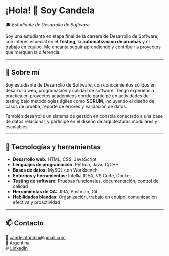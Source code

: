 # ¡Hola! 👋 Soy Candela

🎓 *Estudiante de Desarrollo de Software* 

Soy una estudiante en etapa final de la carrera de Desarrollo de Software, con interés especial en el **Testing**, la **automatización de pruebas** y el trabajo en equipo. Me encanta seguir aprendiendo y contribuir a proyectos que marquen la diferencia.

---

## 🧠 Sobre mí

Soy estudiante de Desarrollo de Software, con conocimientos sólidos en desarrollo web, programación y calidad de software. Tengo experiencia práctica en proyectos académicos donde participé en actividades de testing bajo metodologías ágiles como **SCRUM**, incluyendo el diseño de casos de prueba, reporte de errores y validación de datos.  

También desarrollé un sistema de gestión en consola conectado a una base de datos relacional, y participé en el diseño de arquitecturas modulares y escalables.

---

## 🔧 Tecnologías y herramientas

- **Desarrollo web:** HTML, CSS, JavaScript  
- **Lenguajes de programación:** Python, Java, C/C++  
- **Bases de datos:** MySQL con Workbench  
- **Entornos y herramientas:** IntelliJ IDEA, VS Code, Docker  
- **Testing de software:** Pruebas funcionales, documentación, control de calidad  
- **Herramientas de QA:** JIRA, Postman, Git  
- **Habilidades blandas:** Organización, trabajo en equipo, comunicación efectiva y proactividad

---

## 📫 Contacto

📧 candelafondini@gmail.com  
📍 Argentina  
🌐 [LinkedIn](www.linkedin.com/in/candela-martina-fondini-950b49373)


